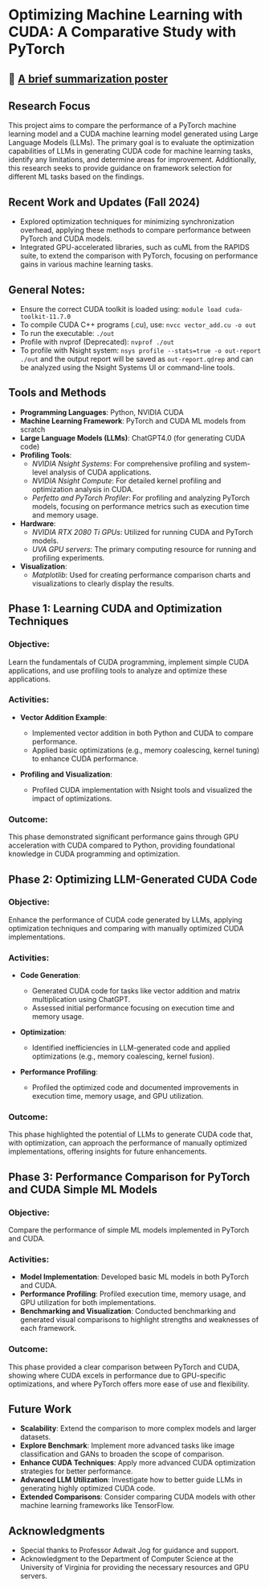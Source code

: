 # Optimizing Machine Learning with CUDA: A Comparative Study with PyTorch 

## 📝 [A brief summarization poster](https://drive.google.com/file/d/1-79boy7_EZHLIIbIy23dW9GVcFYegx6w/view?usp=sharing)

## Research Focus

This project aims to compare the performance of a PyTorch machine learning model and a CUDA machine learning model generated using Large Language Models (LLMs). The primary goal is to evaluate the optimization capabilities of LLMs in generating CUDA code for machine learning tasks, identify any limitations, and determine areas for improvement. Additionally, this research seeks to provide guidance on framework selection for different ML tasks based on the findings.

## Recent Work and Updates (Fall 2024)
- Explored optimization techniques for minimizing synchronization overhead, applying these methods to compare performance between PyTorch and CUDA models.
- Integrated GPU-accelerated libraries, such as cuML from the RAPIDS suite, to extend the comparison with PyTorch, focusing on performance gains in various machine learning tasks.

## General Notes:
- Ensure the correct CUDA toolkit is loaded using: `module load cuda-toolkit-11.7.0`
- To compile CUDA C++ programs (.cu), use: `nvcc vector_add.cu -o out`
- To run the executable: `./out` 
- Profile with nvprof (Deprecated): `nvprof ./out`
- To profile with Nsight system: `nsys profile --stats=true -o out-report ./out` and the output report will be saved as `out-report.qdrep` and can be analyzed using the Nsight Systems UI or command-line tools.

## Tools and Methods

- **Programming Languages**: Python, NVIDIA CUDA
- **Machine Learning Framework**: PyTorch and CUDA ML models from scratch
- **Large Language Models (LLMs)**: ChatGPT4.0 (for generating CUDA code)
- **Profiling Tools**: 
  - *NVIDIA Nsight Systems*: For comprehensive profiling and system-level analysis of CUDA applications.
  - *NVIDIA Nsight Compute*: For detailed kernel profiling and optimization analysis in CUDA.
  - *Perfetto and PyTorch Profiler*: For profiling and analyzing PyTorch models, focusing on performance metrics such as execution time and memory usage.
- **Hardware**: 
  - *NVIDIA RTX 2080 Ti GPUs*: Utilized for running CUDA and PyTorch models.
  - *UVA GPU servers*: The primary computing resource for running and profiling experiments.
- **Visualization**:
  - *Matplotlib*: Used for creating performance comparison charts and visualizations to clearly display the results.

## Phase 1: Learning CUDA and Optimization Techniques

### Objective: 
Learn the fundamentals of CUDA programming, implement simple CUDA applications, and use profiling tools to analyze and optimize these applications.

### Activities:
- **Vector Addition Example**:
  - Implemented vector addition in both Python and CUDA to compare performance.
  - Applied basic optimizations (e.g., memory coalescing, kernel tuning) to enhance CUDA performance.
  
- **Profiling and Visualization**:
  - Profiled CUDA implementation with Nsight tools and visualized the impact of optimizations.

### Outcome:
This phase demonstrated significant performance gains through GPU acceleration with CUDA compared to Python, providing foundational knowledge in CUDA programming and optimization.

## Phase 2: Optimizing LLM-Generated CUDA Code

### Objective:
Enhance the performance of CUDA code generated by LLMs, applying optimization techniques and comparing with manually optimized CUDA implementations.

### Activities:
- **Code Generation**:
  - Generated CUDA code for tasks like vector addition and matrix multiplication using ChatGPT.
  - Assessed initial performance focusing on execution time and memory usage.

- **Optimization**:
  - Identified inefficiencies in LLM-generated code and applied optimizations (e.g., memory coalescing, kernel fusion).

- **Performance Profiling**:
  - Profiled the optimized code and documented improvements in execution time, memory usage, and GPU utilization.

### Outcome:
This phase highlighted the potential of LLMs to generate CUDA code that, with optimization, can approach the performance of manually optimized implementations, offering insights for future enhancements.

## Phase 3: Performance Comparison for PyTorch and CUDA Simple ML Models

### Objective:
Compare the performance of simple ML models implemented in PyTorch and CUDA.

### Activities:
- **Model Implementation**: Developed basic ML models in both PyTorch and CUDA.
- **Performance Profiling**: Profiled execution time, memory usage, and GPU utilization for both implementations.
- **Benchmarking and Visualization**: Conducted benchmarking and generated visual comparisons to highlight strengths and weaknesses of each framework.

### Outcome:
This phase provided a clear comparison between PyTorch and CUDA, showing where CUDA excels in performance due to GPU-specific optimizations, and where PyTorch offers more ease of use and flexibility.

## Future Work

- **Scalability**: Extend the comparison to more complex models and larger datasets.
- **Explore Benchmark**: Implement more advanced tasks like image classification and GANs to broaden the scope of comparison.
- **Enhance CUDA Techniques**: Apply more advanced CUDA optimization strategies for better performance.
- **Advanced LLM Utilization**: Investigate how to better guide LLMs in generating highly optimized CUDA code.
- **Extended Comparisons**: Consider comparing CUDA models with other machine learning frameworks like TensorFlow.

## Acknowledgments

- Special thanks to Professor Adwait Jog for guidance and support.
- Acknowledgment to the Department of Computer Science at the University of Virginia for providing the necessary resources and GPU servers.
